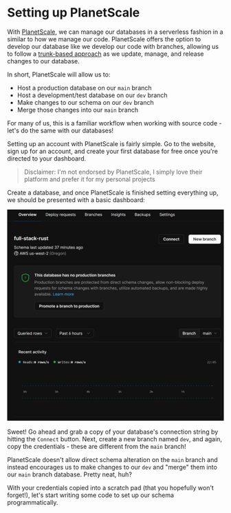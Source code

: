 # Setting up PlanetScale

With [PlanetScale](https://app.planetscale.com/joeymckenzie), we can manage our databases in a serverless fashion in a similar to how we manage our code. PlanetScale offers the option to develop our database like we develop our code with branches, allowing us to follow a [trunk-based approach](https://trunkbaseddevelopment.com/) as we update, manage, and release changes to our database.

In short, PlanetScale will allow us to:

- Host a production database on our `main` branch
- Host a development/test database on our `dev` branch
- Make changes to our schema on our `dev` branch
- Merge those changes into our `main` branch

For many of us, this is a familiar workflow when working with source code - let's do the same with our databases!

Setting up an account with PlanetScale is fairly simple. Go to the website, sign up for an account, and create your first database for free once you're directed to your dashboard.

> Disclaimer: I'm not endorsed by PlanetScale, I simply love their platform and prefer it for my personal projects

Create a database, and once PlanetScale is finished setting everything up, we should be presented with a basic dashboard:

![PlanetScale console](./planetscale.png)

Sweet! Go ahead and grab a copy of your database's connection string by hitting the `Connect` button. Next, create a new branch named `dev`, and again, copy the credentials - these are different from the `main` branch!

PlanetScale doesn't allow direct schema alteration on the `main` branch and instead encourages us to make changes to our `dev` and "merge" them into our `main` branch database. Pretty neat, huh?

With your credentials copied into a scratch pad (that you hopefully won't forget!), let's start writing some code to set up our schema programmatically.
